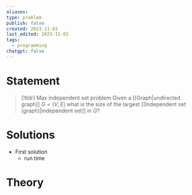 ```yaml
---
aliases: 
type: problem
publish: false
created: 2023-11-03
last_edited: 2023-11-03
tags:
  - programming
chatgpt: false
---
```

# Statement

>[!tldr] Max independent set problem
>Given a [[Graph|undirected graph]] $G = (V,E)$ what is the size of the largest [[Independent set (graph)|independent set]] in $G$?

# Solutions

- First solution
	- run time 

# Theory

